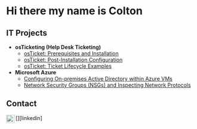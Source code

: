 <h1>Hi there my name is Colton</h1>

<h2>IT Projects</h2>

- <b>osTicketing (Help Desk Ticketing)</b>
  - [osTicket: Prerequisites and Installation]()
  - [osTicket: Post-Installation Configuration]()
  - [osTicket: Ticket Lifecycle Examples]()
- <b>Microsoft Azure</b>
  - [Configuring On-premises Active Directory within Azure VMs]()
  - [Network Security Groups (NSGs) and Inspecting Network Protocols]()

<h2>Contact</h2>
[<img align="left" alt="Josh | LinkedIn" width="22px" src="https://www.linkedin.com/in/coltontrau/" />][linkedin]

[linkedin]: https://www.linkedin.com/in/coltontrau/

